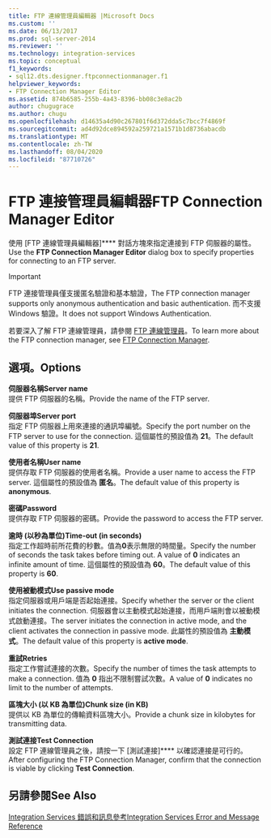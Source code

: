 ```yaml
---
title: FTP 連線管理員編輯器 |Microsoft Docs
ms.custom: ''
ms.date: 06/13/2017
ms.prod: sql-server-2014
ms.reviewer: ''
ms.technology: integration-services
ms.topic: conceptual
f1_keywords:
- sql12.dts.designer.ftpconnectionmanager.f1
helpviewer_keywords:
- FTP Connection Manager Editor
ms.assetid: 874b6585-255b-4a43-8396-bb08c3e8ac2b
author: chugugrace
ms.author: chugu
ms.openlocfilehash: d14635a4d90c267801f6d372dda5c7bcc7f4869f
ms.sourcegitcommit: ad4d92dce894592a259721a1571b1d8736abacdb
ms.translationtype: MT
ms.contentlocale: zh-TW
ms.lasthandoff: 08/04/2020
ms.locfileid: "87710726"
---
```

# <a name="ftp-connection-manager-editor"></a><span data-ttu-id="0db8f-102">FTP 連接管理員編輯器</span><span class="sxs-lookup"><span data-stu-id="0db8f-102">FTP Connection Manager Editor</span></span>
  <span data-ttu-id="0db8f-103">使用 [FTP 連線管理員編輯器]\*\*\*\* 對話方塊來指定連接到 FTP 伺服器的屬性。</span><span class="sxs-lookup"><span data-stu-id="0db8f-103">Use the **FTP Connection Manager Editor** dialog box to specify properties for connecting to an FTP server.</span></span>  
  
> [!IMPORTANT]  
>  <span data-ttu-id="0db8f-104">FTP 連接管理員僅支援匿名驗證和基本驗證，</span><span class="sxs-lookup"><span data-stu-id="0db8f-104">The FTP connection manager supports only anonymous authentication and basic authentication.</span></span> <span data-ttu-id="0db8f-105">而不支援 Windows 驗證。</span><span class="sxs-lookup"><span data-stu-id="0db8f-105">It does not support Windows Authentication.</span></span>  
  
 <span data-ttu-id="0db8f-106">若要深入了解 FTP 連線管理員，請參閱 [FTP 連線管理員](connection-manager/ftp-connection-manager.md)。</span><span class="sxs-lookup"><span data-stu-id="0db8f-106">To learn more about the FTP connection manager, see [FTP Connection Manager](connection-manager/ftp-connection-manager.md).</span></span>  
  
## <a name="options"></a><span data-ttu-id="0db8f-107">選項。</span><span class="sxs-lookup"><span data-stu-id="0db8f-107">Options</span></span>  
 <span data-ttu-id="0db8f-108">**伺服器名稱**</span><span class="sxs-lookup"><span data-stu-id="0db8f-108">**Server name**</span></span>  
 <span data-ttu-id="0db8f-109">提供 FTP 伺服器的名稱。</span><span class="sxs-lookup"><span data-stu-id="0db8f-109">Provide the name of the FTP server.</span></span>  
  
 <span data-ttu-id="0db8f-110">**伺服器埠**</span><span class="sxs-lookup"><span data-stu-id="0db8f-110">**Server port**</span></span>  
 <span data-ttu-id="0db8f-111">指定 FTP 伺服器上用來連接的通訊埠編號。</span><span class="sxs-lookup"><span data-stu-id="0db8f-111">Specify the port number on the FTP server to use for the connection.</span></span> <span data-ttu-id="0db8f-112">這個屬性的預設值為 **21**。</span><span class="sxs-lookup"><span data-stu-id="0db8f-112">The default value of this property is **21**.</span></span>  
  
 <span data-ttu-id="0db8f-113">**使用者名稱**</span><span class="sxs-lookup"><span data-stu-id="0db8f-113">**User name**</span></span>  
 <span data-ttu-id="0db8f-114">提供存取 FTP 伺服器的使用者名稱。</span><span class="sxs-lookup"><span data-stu-id="0db8f-114">Provide a user name to access the FTP server.</span></span> <span data-ttu-id="0db8f-115">這個屬性的預設值為 **匿名**。</span><span class="sxs-lookup"><span data-stu-id="0db8f-115">The default value of this property is **anonymous**.</span></span>  
  
 <span data-ttu-id="0db8f-116">**密碼**</span><span class="sxs-lookup"><span data-stu-id="0db8f-116">**Password**</span></span>  
 <span data-ttu-id="0db8f-117">提供存取 FTP 伺服器的密碼。</span><span class="sxs-lookup"><span data-stu-id="0db8f-117">Provide the password to access the FTP server.</span></span>  
  
 <span data-ttu-id="0db8f-118">**逾時 (以秒為單位)**</span><span class="sxs-lookup"><span data-stu-id="0db8f-118">**Time-out (in seconds)**</span></span>  
 <span data-ttu-id="0db8f-119">指定工作超時前所花費的秒數。值為**0**表示無限的時間量。</span><span class="sxs-lookup"><span data-stu-id="0db8f-119">Specify the number of seconds the task takes before timing out. A value of **0** indicates an infinite amount of time.</span></span> <span data-ttu-id="0db8f-120">這個屬性的預設值為 **60**。</span><span class="sxs-lookup"><span data-stu-id="0db8f-120">The default value of this property is **60**.</span></span>  
  
 <span data-ttu-id="0db8f-121">**使用被動模式**</span><span class="sxs-lookup"><span data-stu-id="0db8f-121">**Use passive mode**</span></span>  
 <span data-ttu-id="0db8f-122">指定伺服器或用戶端是否起始連接。</span><span class="sxs-lookup"><span data-stu-id="0db8f-122">Specify whether the server or the client initiates the connection.</span></span> <span data-ttu-id="0db8f-123">伺服器會以主動模式起始連接，而用戶端則會以被動模式啟動連接。</span><span class="sxs-lookup"><span data-stu-id="0db8f-123">The server initiates the connection in active mode, and the client activates the connection in passive mode.</span></span> <span data-ttu-id="0db8f-124">此屬性的預設值為 **主動模式**。</span><span class="sxs-lookup"><span data-stu-id="0db8f-124">The default value of this property is **active mode**.</span></span>  
  
 <span data-ttu-id="0db8f-125">**重試**</span><span class="sxs-lookup"><span data-stu-id="0db8f-125">**Retries**</span></span>  
 <span data-ttu-id="0db8f-126">指定工作嘗試連接的次數。</span><span class="sxs-lookup"><span data-stu-id="0db8f-126">Specify the number of times the task attempts to make a connection.</span></span> <span data-ttu-id="0db8f-127">值為 **0** 指出不限制嘗試次數。</span><span class="sxs-lookup"><span data-stu-id="0db8f-127">A value of **0** indicates no limit to the number of attempts.</span></span>  
  
 <span data-ttu-id="0db8f-128">**區塊大小 (以 KB 為單位)**</span><span class="sxs-lookup"><span data-stu-id="0db8f-128">**Chunk size (in KB)**</span></span>  
 <span data-ttu-id="0db8f-129">提供以 KB 為單位的傳輸資料區塊大小。</span><span class="sxs-lookup"><span data-stu-id="0db8f-129">Provide a chunk size in kilobytes for transmitting data.</span></span>  
  
 <span data-ttu-id="0db8f-130">**測試連接**</span><span class="sxs-lookup"><span data-stu-id="0db8f-130">**Test Connection**</span></span>  
 <span data-ttu-id="0db8f-131">設定 FTP 連線管理員之後，請按一下 [測試連接]\*\*\*\* 以確認連接是可行的。</span><span class="sxs-lookup"><span data-stu-id="0db8f-131">After configuring the FTP Connection Manager, confirm that the connection is viable by clicking **Test Connection**.</span></span>  
  
## <a name="see-also"></a><span data-ttu-id="0db8f-132">另請參閱</span><span class="sxs-lookup"><span data-stu-id="0db8f-132">See Also</span></span>  
 [<span data-ttu-id="0db8f-133">Integration Services 錯誤和訊息參考</span><span class="sxs-lookup"><span data-stu-id="0db8f-133">Integration Services Error and Message Reference</span></span>](../../2014/integration-services/integration-services-error-and-message-reference.md)  
  
  
